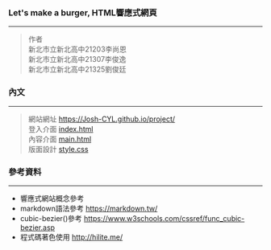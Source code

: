 ### Let's make a burger, HTML響應式網頁
---
> 作者<br>
> 新北市立新北高中21203李尚恩<br>
> 新北市立新北高中21307李俊逸<br>
> 新北市立新北高中21325劉俊廷

### 內文
---
> 網站網址 https://Josh-CYL.github.io/project/<br>
> 登入介面 [index.html](https://Josh-CYL.github.io/project/index.html)<br>
> 內容介面 [main.html](https://Josh-CYL.github.io/project/main.html)<br>
> 版面設計 [style.css](https://Josh-CYL.github.io/project/style.css)

### 參考資料
---
- 響應式網站概念參考
- markdown語法參考 <https://markdown.tw/>
- cubic-bezier()參考 <https://www.w3schools.com/cssref/func_cubic-bezier.asp>
- 程式碼著色使用 <http://hilite.me/>
